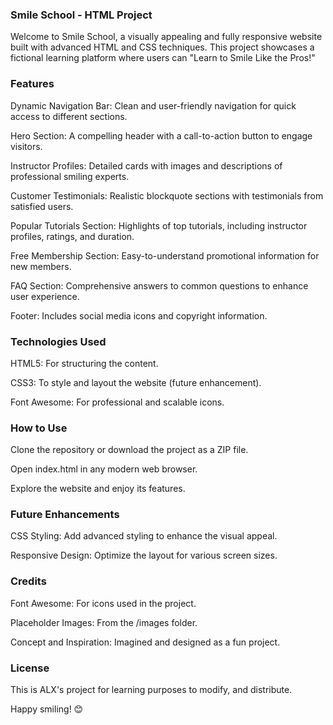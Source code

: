 ### Smile School - HTML Project

Welcome to Smile School, a visually appealing and fully responsive website built with advanced HTML and CSS techniques. This project showcases a fictional learning platform where users can "Learn to Smile Like the Pros!"

### Features

Dynamic Navigation Bar: Clean and user-friendly navigation for quick access to different sections.

Hero Section: A compelling header with a call-to-action button to engage visitors.

Instructor Profiles: Detailed cards with images and descriptions of professional smiling experts.

Customer Testimonials: Realistic blockquote sections with testimonials from satisfied users.

Popular Tutorials Section: Highlights of top tutorials, including instructor profiles, ratings, and duration.

Free Membership Section: Easy-to-understand promotional information for new members.

FAQ Section: Comprehensive answers to common questions to enhance user experience.

Footer: Includes social media icons and copyright information.

### Technologies Used

HTML5: For structuring the content.

CSS3: To style and layout the website (future enhancement).

Font Awesome: For professional and scalable icons.

### How to Use

Clone the repository or download the project as a ZIP file.

Open index.html in any modern web browser.

Explore the website and enjoy its features.

### Future Enhancements

CSS Styling: Add advanced styling to enhance the visual appeal.

Responsive Design: Optimize the layout for various screen sizes.

### Credits

Font Awesome: For icons used in the project.

Placeholder Images: From the /images folder.

Concept and Inspiration: Imagined and designed as a fun project.

### License

This is ALX's project for learning purposes to modify, and distribute.

Happy smiling! 😊
